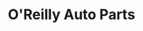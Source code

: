 ---
title: "O'Reilly Auto Parts"
url: /milwaukee/oreilly-auto-parts-west-bluemound-road/
shop: car parts
---